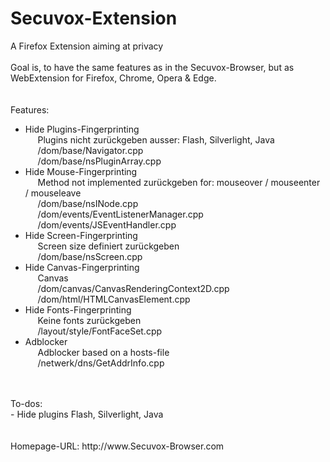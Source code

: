 # Secuvox-Extension
A Firefox Extension aiming at privacy<br>
<br>
Goal is, to have the same features as in the Secuvox-Browser, but as WebExtension for Firefox, Chrome, Opera & Edge.<br>
<br>
<br>
Features:<br>
- Hide Plugins-Fingerprinting<br>
&#160;&#160;&#160;&#160;&#160;Plugins nicht zurückgeben ausser: Flash, Silverlight, Java<br>
&#160;&#160;&#160;&#160;&#160;/dom/base/Navigator.cpp<br>
&#160;&#160;&#160;&#160;&#160;/dom/base/nsPluginArray.cpp<br>
- Hide Mouse-Fingerprinting<br>
&#160;&#160;&#160;&#160;&#160;Method not implemented zurückgeben for: mouseover / mouseenter / mouseleave<br>
&#160;&#160;&#160;&#160;&#160;/dom/base/nsINode.cpp<br>
&#160;&#160;&#160;&#160;&#160;/dom/events/EventListenerManager.cpp<br>
&#160;&#160;&#160;&#160;&#160;/dom/events/JSEventHandler.cpp<br>
- Hide Screen-Fingerprinting<br>
&#160;&#160;&#160;&#160;&#160;Screen size definiert zurückgeben<br>
&#160;&#160;&#160;&#160;&#160;/dom/base/nsScreen.cpp<br>
- Hide Canvas-Fingerprinting<br>
&#160;&#160;&#160;&#160;&#160;Canvas<br>
&#160;&#160;&#160;&#160;&#160;/dom/canvas/CanvasRenderingContext2D.cpp<br>
&#160;&#160;&#160;&#160;&#160;/dom/html/HTMLCanvasElement.cpp<br>
- Hide Fonts-Fingerprinting<br>
&#160;&#160;&#160;&#160;&#160;Keine fonts zurückgeben<br>
&#160;&#160;&#160;&#160;&#160;/layout/style/FontFaceSet.cpp<br>
- Adblocker<br>
&#160;&#160;&#160;&#160;&#160;Adblocker based on a hosts-file<br>
&#160;&#160;&#160;&#160;&#160;/netwerk/dns/GetAddrInfo.cpp<br>
<br>
<br>
To-dos:<br>
- Hide plugins Flash, Silverlight, Java<br>
<br>
<br>
Homepage-URL: http://www.Secuvox-Browser.com<br>

